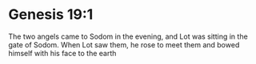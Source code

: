 # Genesis 19:1

The two angels came to Sodom in the evening, and Lot was sitting in the gate of Sodom. When Lot saw them, he rose to meet them and bowed himself with his face to the earth
